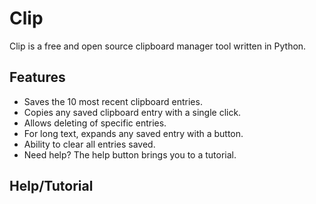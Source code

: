 # Clip

Clip is a free and open source clipboard manager tool written in Python. 

## Features

- Saves the 10 most recent clipboard entries.
- Copies any saved clipboard entry with a single click.
- Allows deleting of specific entries.
- For long text, expands any saved entry with a button.
- Ability to clear all entries saved.
- Need help? The help button brings you to a tutorial.

## Help/Tutorial



